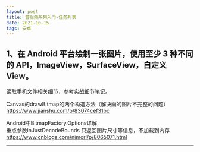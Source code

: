 ```yaml
---
layout: post
title: 音视频系列入门-任务列表
date: 2021-10-15
tags: 安卓
---
```


## 1、在 Android 平台绘制一张图片，使用至少 3 种不同的 API，ImageView，SurfaceView，自定义 View。

读取手机文件相关细节，参考实战细节笔记。

Canvas的drawBitmap的两个构造方法（解决画的图片不完整的问题）    
https://www.jianshu.com/p/83074cef31bc

Android中BitmapFactory.Options详解    
重点参数inJustDecodeBounds 只返回图片尺寸等信息，不加载到内存    
https://www.cnblogs.com/nimorl/p/8065071.html






























-----------
